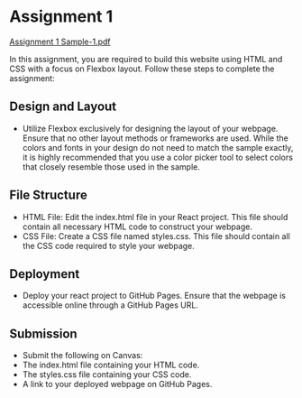 # Assignment 1

[Assignment 1 Sample-1.pdf](https://github.com/user-attachments/files/19047360/Assignment.1.Sample-1.pdf)


In this assignment, you are required to build this website using HTML and CSS with a focus on Flexbox layout. Follow these steps to complete the assignment:

## Design and Layout ##
  - Utilize Flexbox exclusively for designing the layout of your webpage. Ensure that no other layout methods or frameworks are used. While the colors and fonts in your design do not need to match the sample exactly, it is highly recommended that you use a color picker tool to select colors that closely resemble those used in the sample.

## File Structure ##
  - HTML File: Edit the index.html file in your React project. This file should contain all necessary HTML code to construct your webpage.
  - CSS File: Create a CSS file named styles.css. This file should contain all the CSS code required to style your webpage.
  
## Deployment ##
  - Deploy your react project to GitHub Pages. Ensure that the webpage is accessible online through a GitHub Pages URL.
  
## Submission ## 
- Submit the following on Canvas:
 - The index.html file containing your HTML code.
 - The styles.css file containing your CSS code.
 - A link to your deployed webpage on GitHub Pages.


